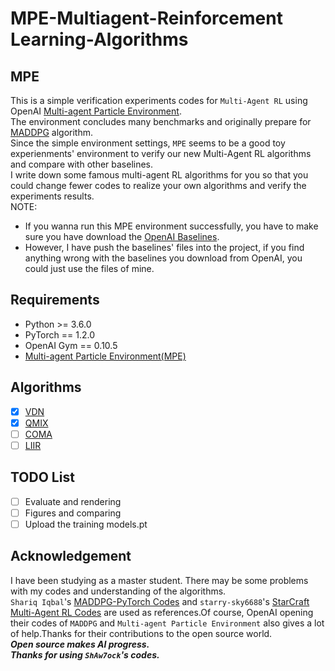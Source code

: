 MPE-Multiagent-Reinforcement Learning-Algorithms
=======================
## MPE
This is a simple verification experiments codes for `Multi-Agent RL` using OpenAI [Multi-agent Particle Environment](https://github.com/openai/multiagent-particle-envs).<br>
The environment concludes many benchmarks and originally prepare for [MADDPG](https://arxiv.org/pdf/1706.02275.pdf) algorithm.<br>
Since the simple environment settings, `MPE` seems to be a good toy experienments' environment to verify our new Multi-Agent RL algorithms and compare with other baselines.<br>
I write down some famous multi-agent RL algorithms for you so that you could change fewer codes to realize your own algorithms and verify the experiments results.<br>
NOTE: <br>
* If you wanna run this MPE environment successfully, you have to make sure you have download the [OpenAI Baselines](https://github.com/openai/baselines).<br>
* However, I have push the baselines' files into the project, if you find anything wrong with the baselines you download from OpenAI, you could just use the files of mine.<br>
## Requirements
* Python >= 3.6.0
* PyTorch == 1.2.0
* OpenAI Gym == 0.10.5
* [Multi-agent Particle Environment(MPE)](https://github.com/openai/multiagent-particle-envs)
## Algorithms
- [x] [VDN](https://arxiv.org/pdf/1706.05296.pdf)
- [x] [QMIX](http://proceedings.mlr.press/v80/rashid18a/rashid18a.pdf)
- [ ] [COMA](https://ojs.aaai.org/index.php/AAAI/article/view/11794)
- [ ] [LIIR](https://proceedings.neurips.cc/paper/2019/file/07a9d3fed4c5ea6b17e80258dee231fa-Paper.pdf)
## TODO List
- [ ] Evaluate and rendering
- [ ] Figures and comparing
- [ ] Upload the training models.pt

Acknowledgement
---------------
I have been studying as a master student. There may be some problems with my codes and understanding of the algorithms.<br>
`Shariq Iqbal`'s [MADDPG-PyTorch Codes](https://github.com/shariqiqbal2810/maddpg-pytorch) and `starry-sky6688`'s [StarCraft Multi-Agent RL Codes](https://github.com/starry-sky6688/StarCraft) are used as references.Of course, OpenAI opening their codes of `MADDPG` and `Multi-agent Particle Environment` also gives a lot of help.Thanks for their contributions to the open source world.<br>
***Open source makes AI progress.***<br>
***Thanks for using `ShAw7ock`'s codes.***
